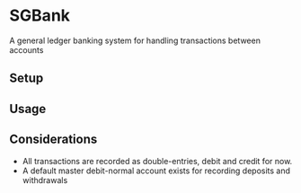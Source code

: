 # SGBank

A general ledger banking system for handling transactions between accounts

## Setup

## Usage

## Considerations

-   All transactions are recorded as double-entries, debit and credit for now.
-   A default master debit-normal account exists for recording deposits and withdrawals
